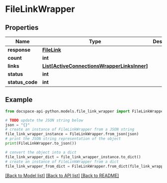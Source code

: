 # FileLinkWrapper

## Properties

Name | Type | Description | Notes
------------ | ------------- | ------------- | -------------
**response** | [**FileLink**](FileLink.md) |  | [optional] 
**count** | **int** |  | [optional] 
**links** | [**List[ActiveConnectionsWrapperLinksInner]**](ActiveConnectionsWrapperLinksInner.md) |  | [optional] 
**status** | **int** |  | [optional] 
**status_code** | **int** |  | [optional] 

## Example

```python
from docspace-api-python.models.file_link_wrapper import FileLinkWrapper

# TODO update the JSON string below
json = "{}"
# create an instance of FileLinkWrapper from a JSON string
file_link_wrapper_instance = FileLinkWrapper.from_json(json)
# print the JSON string representation of the object
print(FileLinkWrapper.to_json())

# convert the object into a dict
file_link_wrapper_dict = file_link_wrapper_instance.to_dict()
# create an instance of FileLinkWrapper from a dict
file_link_wrapper_from_dict = FileLinkWrapper.from_dict(file_link_wrapper_dict)
```
[[Back to Model list]](../README.md#documentation-for-models) [[Back to API list]](../README.md#documentation-for-api-endpoints) [[Back to README]](../README.md)


